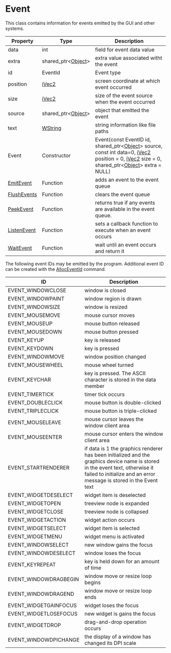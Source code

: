 # Event #

This class contains information for events emitted by the GUI and other systems.

| Property | Type | Description |
|-----|-----|-----|
| data | int | field for event data value |
| extra | shared_ptr<[Object](Object.md)\> | extra value associated witht the event |
| id | EventId | Event type |
| position | [iVec2](iVec2.md) | screen coordinate at which event occurred |
| size | [iVec2](iVec2.md) | size of the event source when the event occurred |
| source | shared_ptr<[Object](Object.md)\> | object that emitted the event |
| text | [WString](WString.md) | string information like file paths |
| Event | Constructor | Event(const EventID id, shared_ptr<[Object](Object.md)\> source, const int data=0, [iVec2](iVec2.md) position = 0, [iVec2](iVec2.md) size = 0, shared_ptr<[Object](Object.md)\> extra = NULL) |
| [EmitEvent](EmitEvent.md) | Function | adds an event to the event queue |
| [FlushEvents](FlushEvents.md) | Function | clears the event queue |
| [PeekEvent](PeekEvent.md) | Function | returns true if any events are available in the event queue. |
| [ListenEvent](ListenEvent.md) | Function | sets a callback function to execute when an event occurs |
| [WaitEvent](WaitEvent.md) | Function | wait until an event occurs and return it |

The following event IDs may be emitted by the program. Additional event ID can be created with the [AllocEventId](AllocEventId.md) command.

| ID | Description |
| --- | --- |
| EVENT_WINDOWCLOSE | window is closed |
| EVENT_WINDOWPAINT | window region is drawn |
| EVENT_WINDOWSIZE | window is resized |
| EVENT_MOUSEMOVE | mouse cursor moves |
| EVENT_MOUSEUP | mouse button released |
| EVENT_MOUSEDOWN | mouse button pressed |
| EVENT_KEYUP | key is released |
| EVENT_KEYDOWN | key is pressed |
| EVENT_WINDOWMOVE | window position changed |
| EVENT_MOUSEWHEEL | mouse wheel turned |
| EVENT_KEYCHAR | key is pressed. The ASCII character is stored in the data member |
| EVENT_TIMERTICK | timer tick occurs |
| EVENT_DOUBLECLICK | mouse button is double-clicked |
| EVENT_TRIPLECLICK | mouse button is triple-clicked |
| EVENT_MOUSELEAVE | mouse cursor leaves the window client area |
| EVENT_MOUSEENTER | mouse cursor enters the window client area |
| EVENT_STARTRENDERER | if data is 1 the graphics renderer has been initialized and the graphics device name is stored in the event text, otherwise it failed to initialize and an error message is stored in the Event text | 
| EVENT_WIDGETDESELECT | widget item is deselected |
| EVENT_WIDGETOPEN | treeview node is expanded |
| EVENT_WIDGETCLOSE | treeview node is collapsed |
| EVENT_WIDGETACTION | widget action occurs | 
| EVENT_WIDGETSELECT | widget item is selected |
| EVENT_WIDGETMENU | widget menu is activated | 
| EVENT_WINDOWSELECT | new window gains the focus |
| EVENT_WINDOWDESELECT | window loses the focus |
| EVENT_KEYREPEAT | key is held down for an amount of time |
| EVENT_WINDOWDRAGBEGIN | window move or resize loop begins |
| EVENT_WINDOWDRAGEND | window move or resize loop ends |
| EVENT_WIDGETGAINFOCUS | widget loses the focus |
| EVENT_WIDGETLOSEFOCUS | new widget is gains the focus |
| EVENT_WIDGETDROP | drag-and-drop operation occurs |
| EVENT_WINDOWDPICHANGE | the display of a window has changed its DPI scale |
